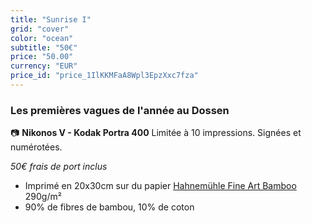 ```yaml
---
title: "Sunrise I"
grid: "cover"
color: "ocean"
subtitle: "50€"
price: "50.00"
currency: "EUR"
price_id: "price_1IlKKMFaA8Wpl3EpzXxc7fza"
---
```

### Les premières vagues de l'année au Dossen

📷 **Nikonos V - Kodak Portra 400**
Limitée à 10 impressions. Signées et numérotées.

*50€ frais de port inclus*

- Imprimé en 20x30cm sur du papier [Hahnemühle Fine Art Bamboo](https://www.hahnemuehle.com/fr/digital-fineart/les-papiers-a-jet-dencre-fineart/natural-line/p/Product/show/202/1036.html) 290g/m²
- 90% de fibres de bambou, 10% de coton


